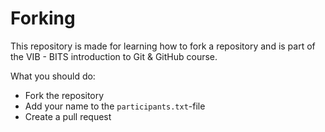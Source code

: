 # Forking
This repository is made for learning how to fork a repository and is part of the VIB - BITS introduction to Git & GitHub course. 

What you should do:
- Fork the repository
- Add your name to the `participants.txt`-file
- Create a pull request
